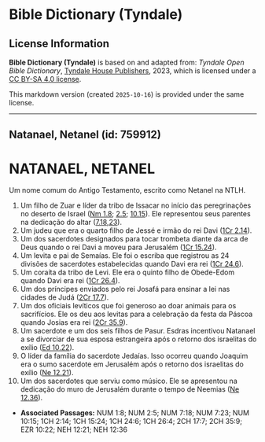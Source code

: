 # Bible Dictionary (Tyndale)

## License Information

**Bible Dictionary (Tyndale)** is based on and adapted from: _Tyndale Open Bible Dictionary_, [Tyndale House Publishers](https://tyndaleopenresources.com/), 2023, which is licensed under a [CC BY-SA 4.0 license](https://creativecommons.org/licenses/by-sa/4.0/legalcode.en).

This markdown version (created `2025-10-16`) is provided under the same license.



--------------------------------

## Natanael, Netanel (id: 759912)

NATANAEL, NETANEL
=================

Um nome comum do Antigo Testamento, escrito como Netanel na NTLH.

1. Um filho de Zuar e líder da tribo de Issacar no início das peregrinações no deserto de Israel ([Nm 1\.8](https://ref.ly/Num1:8); [2\.5](https://ref.ly/Num2:5); [10\.15](https://ref.ly/Num10:15)). Ele representou seus parentes na dedicação do altar ([7\.18,23](https://ref.ly/Num7:18,Num7:23)).
2. Um judeu que era o quarto filho de Jessé e irmão do rei Davi ([1Cr 2\.14](https://ref.ly/1Chr2:14)).
3. Um dos sacerdotes designados para tocar trombeta diante da arca de Deus quando o rei Davi a moveu para Jerusalém ([1Cr 15\.24](https://ref.ly/1Chr15:24)).
4. Um levita e pai de Semaías. Ele foi o escriba que registrou as 24 divisões de sacerdotes estabelecidas quando Davi era rei ([1Cr 24\.6](https://ref.ly/1Chr24:6)).
5. Um coraíta da tribo de Levi. Ele era o quinto filho de Obede\-Edom quando Davi era rei ([1Cr 26\.4](https://ref.ly/1Chr26:4)).
6. Um dos príncipes enviados pelo rei Josafá para ensinar a lei nas cidades de Judá ([2Cr 17\.7](https://ref.ly/2Chr17:7)).
7. Um dos oficiais levíticos que foi generoso ao doar animais para os sacrifícios. Ele os deu aos levitas para a celebração da festa da Páscoa quando Josias era rei ([2Cr 35\.9](https://ref.ly/2Chr35:9)).
8. Um sacerdote e um dos seis filhos de Pasur. Esdras incentivou Natanael a se divorciar de sua esposa estrangeira após o retorno dos israelitas do exílio ([Ed 10\.22](https://ref.ly/Ezra10:22)).
9. O líder da família do sacerdote Jedaías. Isso ocorreu quando Joaquim era o sumo sacerdote em Jerusalém após o retorno dos israelitas do exílio ([Ne 12\.21](https://ref.ly/Neh12:21)).
10. Um dos sacerdotes que serviu como músico. Ele se apresentou na dedicação do muro de Jerusalém durante o tempo de Neemias ([Ne 12\.36](https://ref.ly/Neh12:36)).

* **Associated Passages:** NUM 1:8; NUM 2:5; NUM 7:18; NUM 7:23; NUM 10:15; 1CH 2:14; 1CH 15:24; 1CH 24:6; 1CH 26:4; 2CH 17:7; 2CH 35:9; EZR 10:22; NEH 12:21; NEH 12:36

